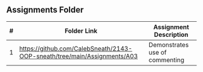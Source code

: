 ##  Assignments Folder

|   #   | Folder Link | Assignment Description |
| :---: | ----------- | ---------------------- |
|   1   | https://github.com/CalebSneath/2143-OOP-sneath/tree/main/Assignments/A03 |Demonstrates use of commenting|
